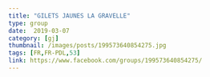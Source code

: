 ```yaml
---
title: "GILETS JAUNES LA GRAVELLE"
type: group
date:  2019-03-07
category: [gj]
thumbnail: /images/posts/199573640854275.jpg
tags: [FR,FR-PDL,53]
link: https://www.facebook.com/groups/199573640854275/
---
```


